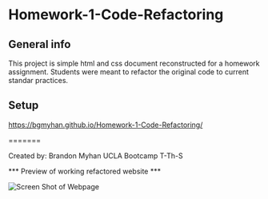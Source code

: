 # Homework-1-Code-Refactoring

## General info
This project is simple html and css document reconstructed for a homework assignment. Students were meant to refactor the original code to current standar practices.
	
## Setup
https://bgmyhan.github.io/Homework-1-Code-Refactoring/


=======

Created by: Brandon Myhan
            UCLA Bootcamp T-Th-S

*** Preview of working refactored website ***

![Screen Shot of Webpage](/Images/screenShot.png)